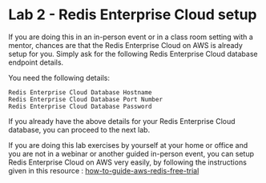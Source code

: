 # Lab 2 - Redis Enterprise Cloud setup

If you are doing this in an in-person event or in a class room setting with a mentor, chances are that the Redis Enterprise Cloud on AWS is already setup for you.
Simply ask for the following Redis Enterprise Cloud database endpoint details.

You need the following details:

```
Redis Enterprise Cloud Database Hostname
Redis Enterprise Cloud Database Port Number
Redis Enterprise Cloud Database Password
```

If you already have the above details for your Redis Enterprise Cloud database, you can proceed to the next lab.

If you are doing this lab exercises by yourself at your home or office and you are not in a webinar or another guided in-person event, you can setup Redis Enterprise Cloud on AWS very easily, by following the instructions given in this resource : [how-to-guide-aws-redis-free-trial](https://github.com/spendyaala/how-to-guide-aws-redis-free-trial)
